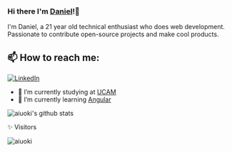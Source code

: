 ### Hi there I'm [Daniel](https://github.com/aiuoki/)!👋
I'm Daniel, a 21 year old technical enthusiast who does web development. Passionate to contribute open-source projects and make cool products.<br>
## 📫 How to reach me: 
[![LinkedIn](https://img.shields.io/badge/LinkedIn-0077B5?style=for-the-badge&logo=linkedin&logoColor=white)](https://www.linkedin.com/in/dceban/)

- 🔭 I’m currently studying at [UCAM](https://www.ucam.edu)
- 🌱 I’m currently learning [Angular](https://angular.dev)

![aiuoki's github stats](https://github-readme-stats.vercel.app/api?username=aiuoki&show_icons=true&theme=dark)

✨ Visitors 

<p align="left"> <img src="https://komarev.com/ghpvc/?username=aiuoki" alt="aiuoki" /> </p>
